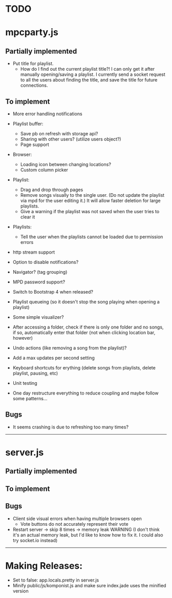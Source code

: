 TODO
====

# mpcparty.js

## Partially implemented
* Put title for playlist.
    * How do I find out the current playlist title?! I can only get it after manually opening/saving a playlist. I currently send a socket request to all the users about finding the title, and save the title for future connections.

## To implement
* More error handling notifications
* Playlist buffer:
    * Save pb on refresh with storage api?
    * Sharing with other users? (utilize users object?)
    * Page support
* Browser:
    * Loading icon between changing locations?
    * Custom column picker
* Playlist:
    * Drag and drop through pages
    * Remove songs visually to the single user. (Do not update the playlist via mpd for the user editing it.) It will allow faster deletion for large playlists.
    * Give a warning if the playlist was not saved when the user tries to clear it
* Playlists:
    * Tell the user when the playlists cannot be loaded due to permission errors
* http stream support
* Option to disable notifications?
* Navigator? (tag grouping)
* MPD password support?
* Switch to Bootstrap 4 when released?
* Playlist queueing (so it doesn't stop the song playing when opening a playlist)
* Some simple visualizer?
* After accessing a folder, check if there is only one folder and no songs, if so, automatically enter that folder (not when clicking location bar, however)
* Undo actions (like removing a song from the playlist)?
* Add a max updates per second setting
* Keyboard shortcuts for erything (delete songs from playlists, delete playlist, pausing, etc)

* Unit testing
* One day restructure everything to reduce coupling and maybe follow some patterns...

## Bugs
* It seems crashing is due to refreshing too many times?

---

# server.js

## Partially implemented

## To implement

## Bugs
* Client side visual errors when having multiple browsers open
    * Vote buttons do not accurately represent their vote
* Restart server -> skip 8 times -> memory leak WARNING (I don't think it's an actual memory leak, but I'd like to know how to fix it. I could also try socket.io instead)

---

# Making Releases:
* Set to false: app.locals.pretty in server.js
* Minify public/js/komponist.js and make sure index.jade uses the minified version
